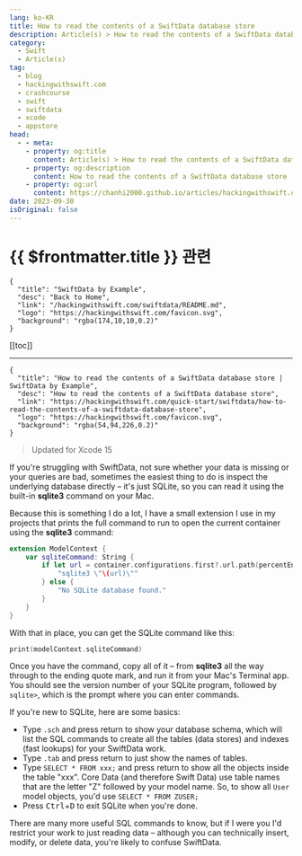 ```yaml
---
lang: ko-KR
title: How to read the contents of a SwiftData database store
description: Article(s) > How to read the contents of a SwiftData database store
category:
  - Swift
  - Article(s)
tag: 
  - blog
  - hackingwithswift.com
  - crashcourse
  - swift
  - swiftdata
  - xcode
  - appstore
head:
  - - meta:
    - property: og:title
      content: Article(s) > How to read the contents of a SwiftData database store
    - property: og:description
      content: How to read the contents of a SwiftData database store
    - property: og:url
      content: https://chanhi2000.github.io/articles/hackingwithswift.com/swiftdata/how-to-read-the-contents-of-a-swiftdata-database-store.html
date: 2023-09-30
isOriginal: false
---
```


# {{ $frontmatter.title }} 관련

```component VPCard
{
  "title": "SwiftData by Example",
  "desc": "Back to Home",
  "link": "/hackingwithswift.com/swiftdata/README.md",
  "logo": "https://hackingwithswift.com/favicon.svg",
  "background": "rgba(174,10,10,0.2)"
}
```

[[toc]]

---

```component VPCard
{
  "title": "How to read the contents of a SwiftData database store | SwiftData by Example",
  "desc": "How to read the contents of a SwiftData database store",
  "link": "https://hackingwithswift.com/quick-start/swiftdata/how-to-read-the-contents-of-a-swiftdata-database-store", 
  "logo": "https://hackingwithswift.com/favicon.svg",
  "background": "rgba(54,94,226,0.2)"
}
```

> Updated for Xcode 15

If you're struggling with SwiftData, not sure whether your data is missing or your queries are bad, sometimes the easiest thing to do is inspect the underlying database directly – it's just SQLite, so you can read it using the built-in **sqlite3** command on your Mac.

Because this is something I do a lot, I have a small extension I use in my projects that prints the full command to run to open the current container using the **sqlite3** command:

```swift
extension ModelContext {
    var sqliteCommand: String {
        if let url = container.configurations.first?.url.path(percentEncoded: false) {
            "sqlite3 \"\(url)\""
        } else {
            "No SQLite database found."
        }
    }
}
```

With that in place, you can get the SQLite command like this:

```swift
print(modelContext.sqliteCommand)
```

Once you have the command, copy all of it – from **sqlite3** all the way through to the ending quote mark, and run it from your Mac's Terminal app. You should see the version number of your SQLite program, followed by `sqlite>`, which is the prompt where you can enter commands.

If you're new to SQLite, here are some basics:

- Type `.sch` and press return to show your database schema, which will list the SQL commands to create all the tables (data stores) and indexes (fast lookups) for your SwiftData work.
- Type `.tab` and press return to just show the names of tables.
- Type `SELECT * FROM xxx;` and press return to show all the objects inside the table "xxx". Core Data (and therefore Swift Data) use table names that are the letter "Z" followed by your model name. So, to show all `User` model objects, you'd use `SELECT * FROM ZUSER;`
- Press <kbd>Ctrl</kbd>+<kbd>D</kbd> to exit SQLite when you're done.

There are many more useful SQL commands to know, but if I were you I'd restrict your work to just reading data – although you can technically insert, modify, or delete data, you're likely to confuse SwiftData.

